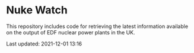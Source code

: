 # Nuke Watch

This repository includes code for retrieving the latest information available on the output of EDF nuclear power plants in the UK.

Last updated: 2021-12-01 13:16